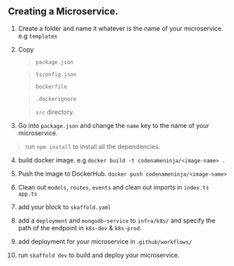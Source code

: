 ## Creating a Microservice.

1) Create a folder and name it whatever is the name of your microservice. e.g `templates`

2) Copy
    > `package.json`

    > `tsconfig.json`

    > `Dockerfile`

    > `.dockerignore`

    > `src` directory.

3) Go into `package.json` and change the `name` key to the name of your microservice. 

> run `npm install` to install all the dependencies.  

4) build docker image. e.g `docker build -t codenameninja/<image-name> .`

5) Push the image to DockerHub. `docker push codenameninja/<image-name>`

6) Clean out `models`, `routes`, `events` and clean out imports in `index.ts` `app.ts`

7) add your block to `skaffold.yaml`

8) add a `deployment` and `mongodb-service` to `infra/k8s/` and specify the path of the endpoint in `k8s-dev` & `k8s-prod`.

9) add deployment for your microservice in .`github/workflows/`

10)  run `skaffold dev` to build and deploy your microservice.